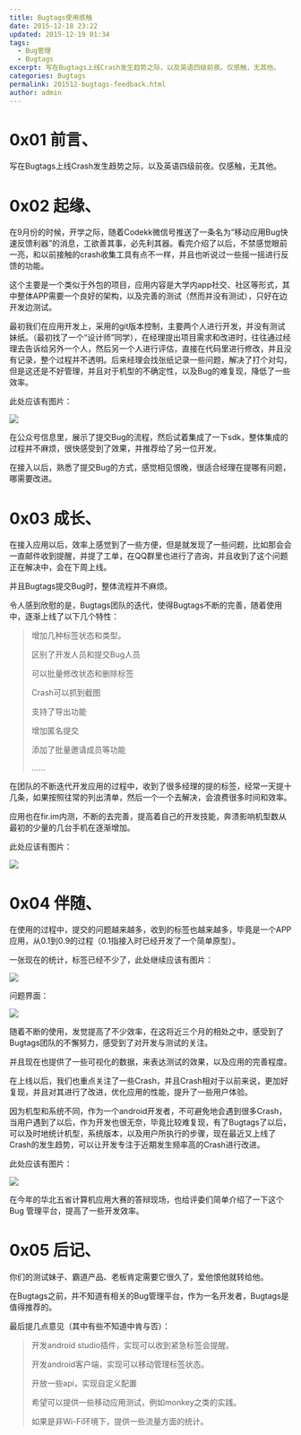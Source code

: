```yaml
---
title: Bugtags使用感触
date: 2015-12-18 23:22
updated: 2015-12-19 01:34
tags: 
  - Bug管理
  - Bugtags
excerpt: 写在Bugtags上线Crash发生趋势之际，以及英语四级前夜。仅感触，无其他。
categories: Bugtags
permalink: 201512-bugtags-feedback.html
author: admin
---
```


# 0x01	前言、
写在Bugtags上线Crash发生趋势之际，以及英语四级前夜。仅感触，无其他。
# 0x02	起缘、
在9月份的时候，开学之际，随着Codekk微信号推送了一条名为“移动应用Bug快速反馈利器”的消息，工欲善其事，必先利其器。看完介绍了以后，不禁感觉眼前一亮，和以前接触的crash收集工具有点不一样，并且也听说过一些摇一摇进行反馈的功能。

这个主要是一个类似于外包的项目，应用内容是大学内app社交、社区等形式，其中整体APP需要一个良好的架构，以及完善的测试（然而并没有测试），只好在边开发边测试。

最初我们在应用开发上，采用的git版本控制，主要两个人进行开发，并没有测试妹纸。（最初找了一个“设计师”同学），在经理提出项目需求和改进时，往往通过经理去告诉给另外一个人，然后另一个人进行评估，直接在代码里进行修改，并且没有记录，整个过程并不透明。后来经理会找张纸记录一些问题，解决了打个对勾，但是这还是不好管理，并且对于机型的不确定性，以及Bug的难复现，降低了一些效率。

此处应该有图片：

<img class="responsive-img" src="https://oijlbmkg8.qnssl.com/blog201512-bugtags-feedback-01.jpg">

在公众号信息里，展示了提交Bug的流程，然后试着集成了一下sdk，整体集成的过程并不麻烦，很快感受到了效果，并推荐给了另一位开发。

在接入以后，熟悉了提交Bug的方式，感觉相见恨晚，很适合经理在提哪有问题，哪需要改进。

# 0x03	成长、
在接入应用以后，效率上感觉到了一些方便，但是就发现了一些问题，比如那会会一直邮件收到提醒，并提了工单，在QQ群里也进行了咨询，并且收到了这个问题正在解决中，会在下周上线。

并且Bugtags提交Bug时，整体流程并不麻烦。

令人感到欣慰的是，Bugtags团队的迭代，使得Bugtags不断的完善，随着使用中，逐渐上线了以下几个特性：

> 增加几种标签状态和类型。
> 
> 区别了开发人员和提交Bug人员
> 
> 可以批量修改状态和删除标签
> 
> Crash可以抓到截图
> 
> 支持了导出功能
> 
> 增加匿名提交
> 
> 添加了批量邀请成员等功能
> 
> ……

在团队的不断迭代开发应用的过程中，收到了很多经理的提的标签，经常一天提十几条，如果按照往常的列出清单，然后一个一个去解决，会浪费很多时间和效率。

应用也在fir.im内测，不断的去完善，提高着自己的开发技能，奔溃影响机型数从最初的少量的几台手机在逐渐增加。

此处应该有图片：

<img class="responsive-img" src="https://oijlbmkg8.qnssl.com/blog201512-bugtags-feedback-02.jpg">

# 0x04	伴随、
在使用的过程中，提交的问题越来越多，收到的标签也越来越多，毕竟是一个APP应用，从0.1到0.9的过程（0.1指接入时已经开发了一个简单原型）。

一张现在的统计，标签已经不少了，此处继续应该有图片：

<img class="responsive-img" src="https://oijlbmkg8.qnssl.com/blog201512-bugtags-feedback-03.jpg">

问题界面：

<img class="responsive-img" src="https://oijlbmkg8.qnssl.com/blog201512-bugtags-feedback-04.jpg">

随着不断的使用，发觉提高了不少效率，在这将近三个月的相处之中，感受到了Bugtags团队的不懈努力，感受到了对开发与测试的关注。

并且现在也提供了一些可视化的数据，来表达测试的效果，以及应用的完善程度。

在上线以后，我们也重点关注了一些Crash，并且Crash相对于以前来说，更加好复现，并且对其进行了改进，优化应用的性能，提升了一些用户体验。

因为机型和系统不同，作为一个android开发者，不可避免地会遇到很多Crash，当用户遇到了以后，作为开发也很无奈，毕竟比较难复现，有了Bugtags了以后，可以及时地统计机型，系统版本，以及用户所执行的步骤，现在最近又上线了Crash的发生趋势，可以让开发专注于近期发生频率高的Crash进行改进。

此处应该有图片：

<img class="responsive-img" src="https://oijlbmkg8.qnssl.com/blog201512-bugtags-feedback-05.jpg">

在今年的华北五省计算机应用大赛的答辩现场，也给评委们简单介绍了一下这个 Bug 管理平台，提高了一些开发效率。

# 0x05	后记、

你们的测试妹子、霸道产品、老板肯定需要它很久了，爱他恨他就转给他。

在Bugtags之前，并不知道有相关的Bug管理平台，作为一名开发者，Bugtags是值得推荐的。

最后提几点意见（其中有些不知道中肯与否）：

> 开发android studio插件，实现可以收到紧急标签会提醒。
> 
> 开发android客户端，实现可以移动管理标签状态。
> 
> 开放一些api，实现自定义配置
> 
> 希望可以提供一些移动应用测试，例如monkey之类的实践。
> 
> 如果是非Wi-Fi环境下，提供一些流量方面的统计。
